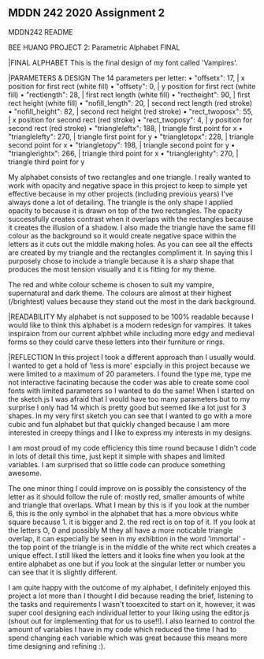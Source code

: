 ## MDDN 242 2020 Assignment 2

MDDN242 README

BEE HUANG PROJECT 2: Parametric	Alphabet FINAL

|FINAL ALPHABET
This is the final design of my font called 'Vampires'.

|PARAMETERS & DESIGN
The 14 parameters per letter:
 • "offsetx": 17, | x position for first rect (white fill)
 • "offsety": 0, | y position for first rect (white fill)
 • "rectlength": 28, | first rect length (white fill)
 • "rectheight": 90, | first rect height (white fill)
 • "nofill_length": 20, | second rect length (red stroke)
 • "nofill_height": 82, | second rect height (red stroke)
 • "rect_twoposx": 55,  | x position for second rect (red stroke)
 • "rect_twoposy": 4, | y position for second rect (red stroke)
 • "triangleleftx": 188, | triangle first point for x
 • "trianglelefty": 270, | triangle first point for y
 • "triangletopx": 228, | triangle second point for x
 • "triangletopy": 198, | triangle second point for y
 • "trianglerightx": 266, | triangle third point for x
 • "trianglerighty": 270, | triangle third point for y

My alphabet consists of two rectangles and one triangle. I really wanted to work with opacity and negative space in this project to keep to simple yet effective because in my other projects (including previous years) I've always done a lot of detailing.
The triangle is the only shape I applied opacity to because it is drawn on top of the two rectangles. The opacity successfully creates contrast when it overlaps with the rectangles because it creates the illusion of a shadow. I also made the triangle have the same fill colour as the background so it would create negative space within the letters as it cuts out the middle making holes. As you can see all the effects are created by my triangle and the rectangles compliment it. In saying this I purposely chose to include a triangle because it is a sharp shape that produces the most tension visually and it is fitting for my theme.

The red and white colour scheme is chosen to suit my vampire, supernatural and dark theme. The colours are almost at their highest (/brightest) values because they stand out the most in the dark background.

|READABILITY
My alphabet is not supposed to be 100% readable because I would like to think this alphabet is a modern redesign for vampires. It takes inspiraion from our current alphbet while including more edgy and medieval forms so they could carve these letters into their furniture or rings.  

|REFLECTION
In this project I took a different approach than I usually would. I wanted to get a hold of 'less is more' espcially in this project because we were limited to a maximum of 20 parameters. I found the type me, type me not interactive facinating because the coder was able to create some cool fonts with limited parameters so I wanted to do the same! When I started on the sketch.js
I was afraid that I would have too many parameters but to my surprise I only had 14 which is pretty good but seemed like a lot just for 3 shapes. In my very first sketch you can see that I wanted to go with a more cubic and fun alphabet but that quickly changed because I am more interested in creepy things and I like to express my interests in my designs.

I am most proud of my code efficiency this time round because I didn't code in lots of detail this time, just kept it simple with shapes and limited variables. I am surprised that so little code can produce something
awesome.

The one minor thing I could improve on is possibly the consistency of the letter as it should follow the rule of: mostly red, smaller amounts of white and triangle that overlaps. What I mean by this is if you look at the number 6, this is the only symbol in the alphabet that has a more obvious white square because 1. it is bigger and 2. the red rect is on top of it. If you look at the letters O, 0 and possibly M they all have a  more noticable triangle overlap, it can especially be seen in my exhibtion in the word 'immortal' - the top point of the triangle is in the middle of the white rect which creates a unique effect. I still liked the letters
and it looks fine when you look at the entire alphabet as one but if you look at the singular letter or number you can see that it is slightly different.

I am quite happy with the outcome of my alphabet, I definitely enjoyed this project a lot more than I thought I did because reading the brief, listening to the tasks and requirements I wasn't tooexcited to start on it, however, it was super cool designing each individual letter to your liking using the editor.js (shout out for implementing that for us to use!!). I also learned to control the amount of variables I have in my code which reduced the time I had to spend changing each variable which was great because this means more time designing and refining :).




